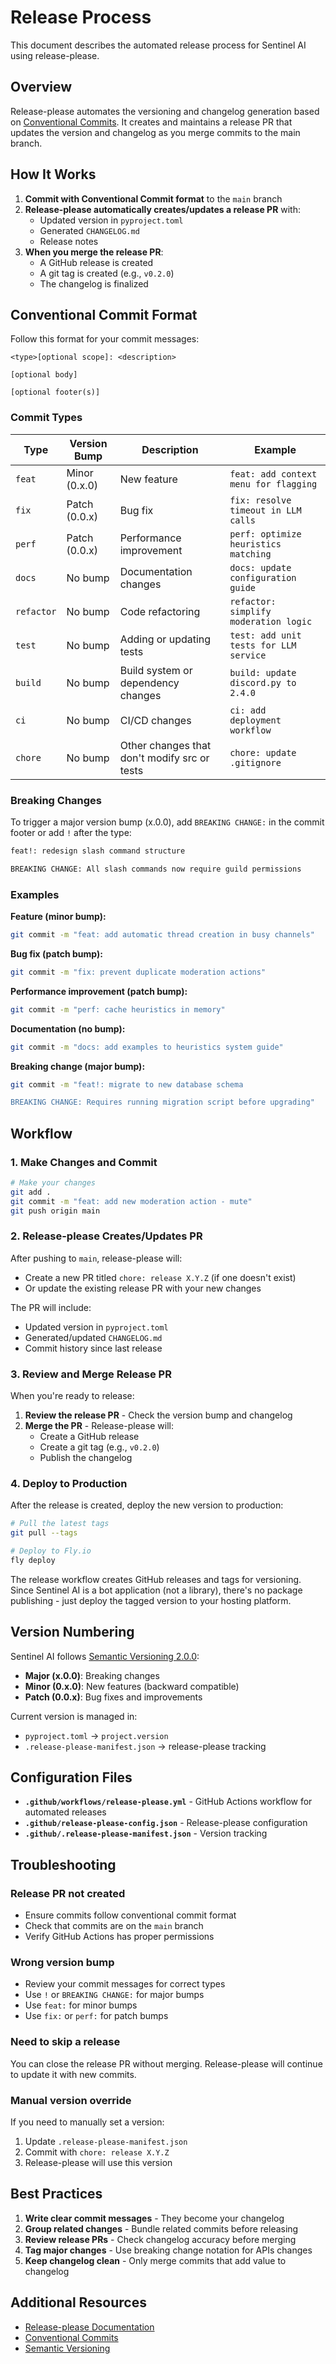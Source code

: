 # Release Process

This document describes the automated release process for Sentinel AI using release-please.

## Overview

Release-please automates the versioning and changelog generation based on [Conventional Commits](https://www.conventionalcommits.org/). It creates and maintains a release PR that updates the version and changelog as you merge commits to the main branch.

## How It Works

1. **Commit with Conventional Commit format** to the `main` branch
2. **Release-please automatically creates/updates a release PR** with:
   - Updated version in `pyproject.toml`
   - Generated `CHANGELOG.md`
   - Release notes
3. **When you merge the release PR**:
   - A GitHub release is created
   - A git tag is created (e.g., `v0.2.0`)
   - The changelog is finalized

## Conventional Commit Format

Follow this format for your commit messages:

```
<type>[optional scope]: <description>

[optional body]

[optional footer(s)]
```

### Commit Types

| Type       | Version Bump  | Description                                  | Example                                |
| ---------- | ------------- | -------------------------------------------- | -------------------------------------- |
| `feat`     | Minor (0.x.0) | New feature                                  | `feat: add context menu for flagging`  |
| `fix`      | Patch (0.0.x) | Bug fix                                      | `fix: resolve timeout in LLM calls`    |
| `perf`     | Patch (0.0.x) | Performance improvement                      | `perf: optimize heuristics matching`   |
| `docs`     | No bump       | Documentation changes                        | `docs: update configuration guide`     |
| `refactor` | No bump       | Code refactoring                             | `refactor: simplify moderation logic`  |
| `test`     | No bump       | Adding or updating tests                     | `test: add unit tests for LLM service` |
| `build`    | No bump       | Build system or dependency changes           | `build: update discord.py to 2.4.0`    |
| `ci`       | No bump       | CI/CD changes                                | `ci: add deployment workflow`          |
| `chore`    | No bump       | Other changes that don't modify src or tests | `chore: update .gitignore`             |

### Breaking Changes

To trigger a major version bump (x.0.0), add `BREAKING CHANGE:` in the commit footer or add `!` after the type:

```bash
feat!: redesign slash command structure

BREAKING CHANGE: All slash commands now require guild permissions
```

### Examples

**Feature (minor bump):**

```bash
git commit -m "feat: add automatic thread creation in busy channels"
```

**Bug fix (patch bump):**

```bash
git commit -m "fix: prevent duplicate moderation actions"
```

**Performance improvement (patch bump):**

```bash
git commit -m "perf: cache heuristics in memory"
```

**Documentation (no bump):**

```bash
git commit -m "docs: add examples to heuristics system guide"
```

**Breaking change (major bump):**

```bash
git commit -m "feat!: migrate to new database schema

BREAKING CHANGE: Requires running migration script before upgrading"
```

## Workflow

### 1. Make Changes and Commit

```bash
# Make your changes
git add .
git commit -m "feat: add new moderation action - mute"
git push origin main
```

### 2. Release-please Creates/Updates PR

After pushing to `main`, release-please will:

- Create a new PR titled `chore: release X.Y.Z` (if one doesn't exist)
- Or update the existing release PR with your new changes

The PR will include:

- Updated version in `pyproject.toml`
- Generated/updated `CHANGELOG.md`
- Commit history since last release

### 3. Review and Merge Release PR

When you're ready to release:

1. **Review the release PR** - Check the version bump and changelog
2. **Merge the PR** - Release-please will:
   - Create a GitHub release
   - Create a git tag (e.g., `v0.2.0`)
   - Publish the changelog

### 4. Deploy to Production

After the release is created, deploy the new version to production:

```bash
# Pull the latest tags
git pull --tags

# Deploy to Fly.io
fly deploy
```

The release workflow creates GitHub releases and tags for versioning. Since Sentinel AI is a bot application (not a library), there's no package publishing - just deploy the tagged version to your hosting platform.

## Version Numbering

Sentinel AI follows [Semantic Versioning 2.0.0](https://semver.org/):

- **Major (x.0.0)**: Breaking changes
- **Minor (0.x.0)**: New features (backward compatible)
- **Patch (0.0.x)**: Bug fixes and improvements

Current version is managed in:

- `pyproject.toml` → `project.version`
- `.release-please-manifest.json` → release-please tracking

## Configuration Files

- **`.github/workflows/release-please.yml`** - GitHub Actions workflow for automated releases
- **`.github/release-please-config.json`** - Release-please configuration
- **`.github/.release-please-manifest.json`** - Version tracking

## Troubleshooting

### Release PR not created

- Ensure commits follow conventional commit format
- Check that commits are on the `main` branch
- Verify GitHub Actions has proper permissions

### Wrong version bump

- Review your commit messages for correct types
- Use `!` or `BREAKING CHANGE:` for major bumps
- Use `feat:` for minor bumps
- Use `fix:` or `perf:` for patch bumps

### Need to skip a release

You can close the release PR without merging. Release-please will continue to update it with new commits.

### Manual version override

If you need to manually set a version:

1. Update `.release-please-manifest.json`
2. Commit with `chore: release X.Y.Z`
3. Release-please will use this version

## Best Practices

1. **Write clear commit messages** - They become your changelog
2. **Group related changes** - Bundle related commits before releasing
3. **Review release PRs** - Check changelog accuracy before merging
4. **Tag major changes** - Use breaking change notation for APIs changes
5. **Keep changelog clean** - Only merge commits that add value to changelog

## Additional Resources

- [Release-please Documentation](https://github.com/googleapis/release-please)
- [Conventional Commits](https://www.conventionalcommits.org/)
- [Semantic Versioning](https://semver.org/)
